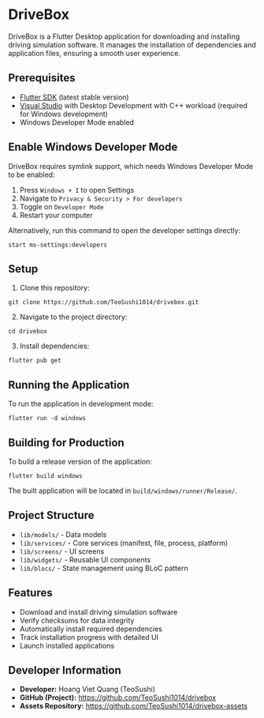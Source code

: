 # DriveBox

DriveBox is a Flutter Desktop application for downloading and installing driving simulation software. It manages the installation of dependencies and application files, ensuring a smooth user experience.

## Prerequisites

- [Flutter SDK](https://docs.flutter.dev/get-started/install) (latest stable version)
- [Visual Studio](https://visualstudio.microsoft.com/downloads/) with Desktop Development with C++ workload (required for Windows development)
- Windows Developer Mode enabled

## Enable Windows Developer Mode

DriveBox requires symlink support, which needs Windows Developer Mode to be enabled:

1. Press `Windows + I` to open Settings
2. Navigate to `Privacy & Security > For developers`
3. Toggle on `Developer Mode`
4. Restart your computer

Alternatively, run this command to open the developer settings directly:
```
start ms-settings:developers
```

## Setup

1. Clone this repository:
```
git clone https://github.com/TeoSushi1014/drivebox.git
```

2. Navigate to the project directory:
```
cd drivebox
```

3. Install dependencies:
```
flutter pub get
```

## Running the Application

To run the application in development mode:
```
flutter run -d windows
```

## Building for Production

To build a release version of the application:
```
flutter build windows
```

The built application will be located in `build/windows/runner/Release/`.

## Project Structure

- `lib/models/` - Data models
- `lib/services/` - Core services (manifest, file, process, platform)
- `lib/screens/` - UI screens
- `lib/widgets/` - Reusable UI components
- `lib/blocs/` - State management using BLoC pattern

## Features

- Download and install driving simulation software
- Verify checksums for data integrity
- Automatically install required dependencies
- Track installation progress with detailed UI
- Launch installed applications

## Developer Information

- **Developer:** Hoang Viet Quang (TeoSushi)
- **GitHub (Project):** https://github.com/TeoSushi1014/drivebox
- **Assets Repository:** https://github.com/TeoSushi1014/drivebox-assets
